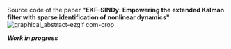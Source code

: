 Source code of the paper **"EKF–SINDy: Empowering the extended Kalman filter with sparse identification of nonlinear dynamics"**
![graphical_abstract-ezgif com-crop](https://github.com/ContiPaolo/EKF-SINDy/assets/51111500/d94bc746-9b4f-4830-a5b3-8ed06041652f)

***Work in progress***
